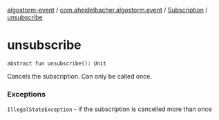 [algostorm-event](../../index.md) / [com.aheidelbacher.algostorm.event](../index.md) / [Subscription](index.md) / [unsubscribe](.)

# unsubscribe

`abstract fun unsubscribe(): Unit`

Cancels the subscription. Can only be called once.

### Exceptions

`IllegalStateException` - if the subscription is cancelled more than
once
